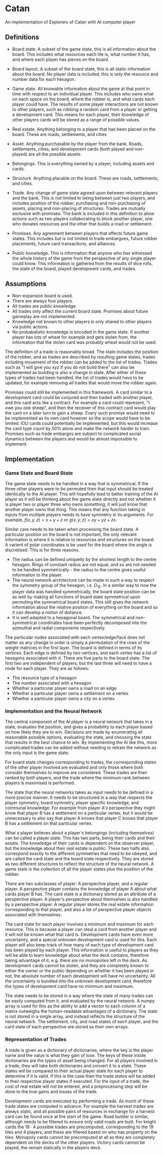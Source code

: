 # Catan
An implementation of Explorers of Catan with AI computer player

## Definitions

- Board state. A subset of the game state, this is all information about the board. This includes what resources each tile is, what number it has, and where each player has pieces on the board.

- Board layout. A subset of the board state, this is all static information about the board. No player data is included, this is only the resource and number data for each hexagon.

- Game state. All knowable information about the game at that point in time with respect to an individual player. This includes who owns what on each space on the board, where the robber is, and what cards each player could have. The results of some player interactions are not known to other players, such as robbing a random card from a player or getting a development card. This means for each player, their knowledge of other players cards will be stored as a range of possible values.

- Real estate. Anything belonging to a player that has been placed on the board. These are roads, settlements, and cities

- Asset. Anything purchasable by the player from the bank. Roads, settlements, cities, and development cards (both played and non-played) are all the possible assets.

- Belongings. This is everything owned by a player, including assets and cards.

- Structure. Anything placable on the board. These are roads, settlements, and cities.

- Trade. Any change of game state agreed upon between relevant players and the bank. This is not limited to being between just two players, and includes position of the robber, purchasing and non-purchasing of assets, placing and non-placing of structures. Trades are mutually exclusive with promises. The bank is included in this definition to allow actions such as two players collaborating to block another player, one who donates resources and the other that builds a road or settlement.

- Promises. Any agreement between players that affects future game states. This includes but is not limited to trade embargoes, future robber placements, future card transactions, and alliances.

- Public knowledge. This is information that anyone who has witnessed the whole history of the game from the perspective of any single player could know. This information is gathered from the results of dice rolls, the state of the board, played development cards, and trades.


## Assumptions

- Non-expansion board is used.
- There are always four players.
- All trades are public knowledge.
- All trades only affect the current board state. Promises about future gameplay are not implemented.
- Knowledge not known to other players is only shared to other players via public actions.
- No probabalistic knowledge is encoded in the game state. If another player has lots of wheat for example and gets stolen from, the information that the stolen card was probably wheat would not be used.

The definition of a trade is reasonably broad. The state includes the position of the robber, and as trades are described by resulting game states, trades including movement of the robber can be added to the list of trades. Trades such as "I will give you xyz if you do not build there" can also be implemented as building is also a change in state. After either of these types of trades had been handled, the list of trades would have to be updated, for example removing all trades that would move the robber again.

Promises could still be implemented in this framework. A card similar to a development card could be conjured and then traded with another player, and this card acts like a contract. For example a card could represent, "I owe you one sheep", and then the receiver of this contract card would play the card on a later turn to gain a sheep. Every such promise would need to be implemented as its own card however so the scope would have to be limited. IOU cards could potentially be implemented, but this would increase the card type count by 50% alone and make the network harder to train. Promises such as trade embargos are subject to complicated social dynamics between the players and would be almost impossible to implement.

## Implementation

### Game State and Board State

The game state needs to be handled in a way that is symmetrical. If the three other players were to be permuted then that input should be treated identically to the AI player. This will hopefully lead to better training of the AI player as it will be thinking about the game state directly and not whether it is player two or player three who owns something, it will just know that another player owns that thing. This means that any function taking in inputs from multiple players needs to have symmetry in its arguments. For example, $f(x, y, z) = x + y + z$ or $g(x, y, z) = xy + yz + zx$.

Similar care needs to be taken when processing the board state. A particular position on the board is not important, the only relevant information is where it is relative to resources and structures on the board. A varient of polar coordinates is be used for the board where the angle is discretised. This is for three reasons.

- The radius can be defined uniquelly by the shortest length to the centre hexagon. Rings of constant radius are not equal, and so are not needed to be handled symmetrically - the radius to the centre gives useful information to the player.
- The neural network architecture can be made in such a way to respect the symmetry group of the hexagon, i.e. $D_{12}$. In a similar way to how the player data was handled symmetrically, the board state position can be as well by making all functions of board state symmetrical upon permuting the symmetrical board states. This still gives the network information about the relative position of everything on the board and so it can develop a notion of distance.
- It is well adapted to a hexagonal board. The symmetrical and non-symmetrical coordinates have been perfectly decomposed into the azimuthal and radial components respectively.

The particular nodes associated with each vertex/edge/face does not matter as any change in order is simply a permutation of the rows of the weight matrices in the first layer. The board is defined in terms of its vertices. Each edge is defined by two vertices, and each vertex has a list of hexagons associated with it. There are five parts to the board state. The first two are independent of players, but the last three will need to have a node for each player. They are as follows:

- The resource type of a hexagon
- The number associated with a hexagon
- Whether a particular player owns a road on an edge
- Whether a particular player owns a settlement on a vertex
- Whether a particular player owns a city on a vertex

### Implementation and the Neural Network

The central component of the AI player is a neural network that takes in a state, evaluates the position, and gives a probability to each player based on how likely they are to win. Decisions are made by enumerating all reasonable possible options, evaluating the state, and choosing the state that results in the best chance to win. By implementing the AI like this, more complicated trades can be added without needing to retrain the network as the only input is the game state.

For board state changes corresponding to trades, the corresponding states of the other player involved are evaluated and only those where both consider themselves to improve are considered. These trades are then ranked by both players, and the trade where the minimum rank between players is maximised is performed.

The state that the neural networks takes as input needs to be defined in a more precise manner. It needs to be structured in a way that respects the player symmetry, board symmetry, player specific knowledge, and communal knowledge. For example from player A's perspective they might know that player B has a settlement on a particular vertex, but it would be unnecessary to also say that player A knows that player C knows that player B has a settlement on that particular vertex.

What a player believes about a player's belongings (including themselves) can be called a player state. This has two parts, being their cards and their assets. The knowledge of their cards is dependent on the observer player, but the knowledge about their real estate is public. These two halfs also correspond exactly to the different symmetries that need to be obeyed, and are called the card state and the board state respectively. They are stored as two different structures to reflect the structure of the neural network. A game state is the collection of all the player states plus the position of the robber.

There are two subclasses of player: A perspective player, and a regular player. A perspective player contains the knowledge of player A about what cards player B has. The card state is a dictionary stored as an attribute of a perspective player. A player's perspective about themselves is also handled by a perspective player. A regular player stores the real estate information corresponding to that player, and also a list of perspective player objects associated with themselves.

The card state for each player involves a minimum and maximum for each resource. This is because a player can steal a card from another player and it will not be known what that card is. Development cards have even more uncertainty, and a special unknown development card is used for this. Each player will also keep track of how many of each type of development card has been played by each player. This information is useful to players as they will be able to learn knowledge about what the deck contains, therefore taking advantage of it, e.g. there are no monopolies left in the deck. As development cards cannot be stolen, and they are completely known to either the owner or the public depending on whether it has been played or not, the absolute number of each development will have no uncertainty. All the uncertainty is bundled into the unknown development card, therefore the types of development card have no minimum and maximum.

The state needs to be stored in a way where the state of many trades can be easily computed from it, and evaluated by the neural network. A numpy array is used for this as the ability to add a vector to each column of a matrix outweighs the human-readable advantages of a dictionary. The state is not stored in a single array, and instead reflects the structure of the neural network. The settlement, city, and road states of each player, and the card state of each perspective are stored as their own arrays.

### Representation of Trades

A trade is given as a dictionary of dictionaries, where the key is the player name and the value is what they gain of lose. The keys of these inside dictionaries are the types of asset being changed. For all players involved in a trade, they will take both dictionaries and convert it to a state. These states will be compared to their actual player state for each player to determine if it is valid. If this is the case then the trade states will be added to their respective player states if executed. For the input of a trade, the cost of real estate will not be entered, and a preprocessing step will be done to the true gains and losses of the trade.

Development cards are executed by performing a trade. As much of these trade states are computed in advance. For example the harvest trades are always static, and all possible pairs of resources in exchange for a harvest card can be found once at the start of the game. Road builder is similar, although needs to be filtered to ensure only valid roads are built. For knight cards the $19 \cdot 4$ possible trades are precomputed, corresponding to the 19 tiles and 4 players, and these are filtered based on who has property on the tiles. Monopoly cards cannot be precomputed at all as they are completely dependent on the decks of the other players. Victory cards cannot be played, the remain statically in the players deck.